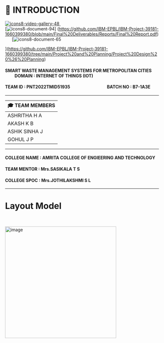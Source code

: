 # :crystal_ball: INTRODUCTION

[![icons8-video-gallery-48](https://user-images.githubusercontent.com/101011054/202830849-1fdfe83b-df5e-44ee-aacd-93439c2aeecf.png)
](https://www.youtube.com/watch?v=qPJWVnoepYM)    &ensp;   &ensp;      
[![icons8-document-94](https://user-images.githubusercontent.com/101011054/202832580-0eeae703-54a0-4a6e-a4e7-329ed5f3163b.png)]
(https://github.com/IBM-EPBL/IBM-Project-39181-1660399380/blob/main/Final%20Deliverables/Reports/Final%20Report.pdf)
 &ensp; &ensp; [![icons8-document-65](https://user-images.githubusercontent.com/101011054/202832684-9b4374e2-4f6b-4aca-974d-55532996d266.png)

](https://github.com/IBM-EPBL/IBM-Project-39181-1660399380/tree/main/Project%20and%20Planning/Project%20Design%20%26%20Planning)

#### SMART WASTE MANAGEMENT SYSTEMS FOR METROPOLITAN CITIES  &ensp;   &ensp;   &ensp;   &ensp;   &ensp;            DOMAIN : INTERNET OF THINGS (IOT)
#### TEAM ID : PNT2022TMID51935      &emsp;   &emsp;    &emsp;   &emsp;   &emsp;  &ensp;   &ensp;   &ensp;         BATCH NO : B7-1A3E 

---------------------------------------------------------------------------------------------------------------------------------------------------------------------


 | :mortar_board:  TEAM MEMBERS  |                                                              
 |-------------------------------|                               
 |         ASHRITHA H A          |                                
 |         AKASH K B             |
 |         ASHIK SINHA J         |
 |         GOHUL J P             |
 
---------------------------------------------------------------------------------------------------------------------------------------------------------------------   
  
 #### COLLEGE NAME : AMRITA COLLEGE OF ENGIEERING AND TECHNOLOGY  
 #### TEAM MENTOR : Mrs.SASIKALA T S                              
 #### COLLEGE SPOC : Mrs.JOTHILAKSHMI S L                       
 
----------------------------------------------------------------------------------------------------------------------------------------------------------------------  
  # Layout Model
   
<p>&nbsp;</p>

<img width="364" alt="image" src="https://user-images.githubusercontent.com/101011054/200350245-817ac2e1-5a99-403b-a0fa-189e0e78be7e.png">
